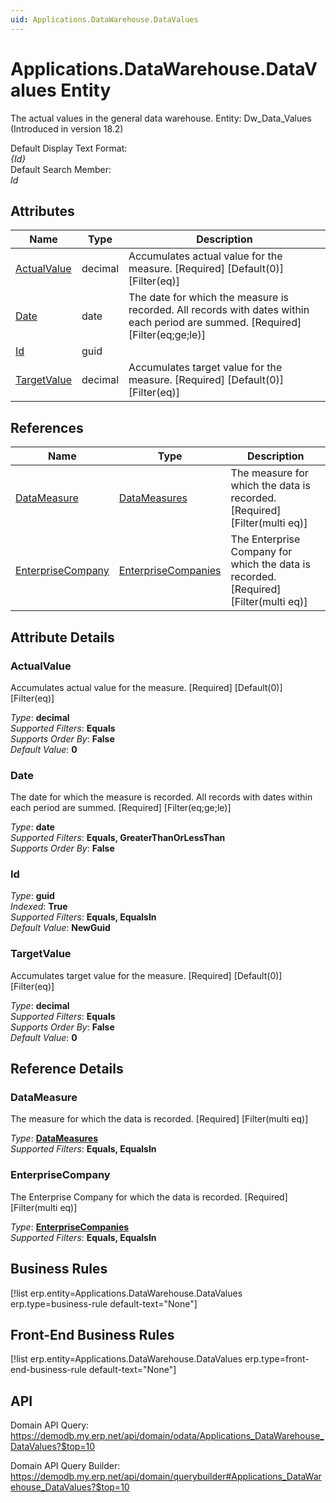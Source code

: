 ```yaml
---
uid: Applications.DataWarehouse.DataValues
---
```

# Applications.DataWarehouse.DataValues Entity

The actual values in the general data warehouse. Entity: Dw_Data_Values (Introduced in version 18.2)

Default Display Text Format:  
_{Id}_  
Default Search Member:  
_Id_  

## Attributes

| Name | Type | Description |
| ---- | ---- | --- |
| [ActualValue](Applications.DataWarehouse.DataValues.md#actualvalue) | decimal | Accumulates actual value for the measure. [Required] [Default(0)] [Filter(eq)] 
| [Date](Applications.DataWarehouse.DataValues.md#date) | date | The date for which the measure is recorded. All records with dates within each period are summed. [Required] [Filter(eq;ge;le)] 
| [Id](Applications.DataWarehouse.DataValues.md#id) | guid |  
| [TargetValue](Applications.DataWarehouse.DataValues.md#targetvalue) | decimal | Accumulates target value for the measure. [Required] [Default(0)] [Filter(eq)] 

## References

| Name | Type | Description |
| ---- | ---- | --- |
| [DataMeasure](Applications.DataWarehouse.DataValues.md#datameasure) | [DataMeasures](Applications.DataWarehouse.DataMeasures.md) | The measure for which the data is recorded. [Required] [Filter(multi eq)] |
| [EnterpriseCompany](Applications.DataWarehouse.DataValues.md#enterprisecompany) | [EnterpriseCompanies](General.EnterpriseCompanies.md) | The Enterprise Company for which the data is recorded. [Required] [Filter(multi eq)] |


## Attribute Details

### ActualValue

Accumulates actual value for the measure. [Required] [Default(0)] [Filter(eq)]

_Type_: **decimal**  
_Supported Filters_: **Equals**  
_Supports Order By_: **False**  
_Default Value_: **0**  

### Date

The date for which the measure is recorded. All records with dates within each period are summed. [Required] [Filter(eq;ge;le)]

_Type_: **date**  
_Supported Filters_: **Equals, GreaterThanOrLessThan**  
_Supports Order By_: **False**  

### Id

_Type_: **guid**  
_Indexed_: **True**  
_Supported Filters_: **Equals, EqualsIn**  
_Default Value_: **NewGuid**  

### TargetValue

Accumulates target value for the measure. [Required] [Default(0)] [Filter(eq)]

_Type_: **decimal**  
_Supported Filters_: **Equals**  
_Supports Order By_: **False**  
_Default Value_: **0**  


## Reference Details

### DataMeasure

The measure for which the data is recorded. [Required] [Filter(multi eq)]

_Type_: **[DataMeasures](Applications.DataWarehouse.DataMeasures.md)**  
_Supported Filters_: **Equals, EqualsIn**  

### EnterpriseCompany

The Enterprise Company for which the data is recorded. [Required] [Filter(multi eq)]

_Type_: **[EnterpriseCompanies](General.EnterpriseCompanies.md)**  
_Supported Filters_: **Equals, EqualsIn**  



## Business Rules

[!list erp.entity=Applications.DataWarehouse.DataValues erp.type=business-rule default-text="None"]

## Front-End Business Rules

[!list erp.entity=Applications.DataWarehouse.DataValues erp.type=front-end-business-rule default-text="None"]

## API

Domain API Query:
<https://demodb.my.erp.net/api/domain/odata/Applications_DataWarehouse_DataValues?$top=10>

Domain API Query Builder:
<https://demodb.my.erp.net/api/domain/querybuilder#Applications_DataWarehouse_DataValues?$top=10>

